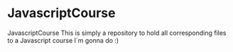# JavascriptCourse
JavascriptCourse
This is simply a repository to hold all corresponding files to a Javascript course I´m gonna do :)
